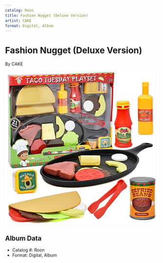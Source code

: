 ```yaml
---
catalog: Roon
title: Fashion Nugget (Deluxe Version)
artist: CAKE
format: Digital, Album
---
```


# Fashion Nugget (Deluxe Version)

By CAKE

![](../../assets/albumcovers/CAKE-Fashion_Nugget_Deluxe_Version.png)

## Album Data

- Catalog #: Roon
- Format: Digital, Album

